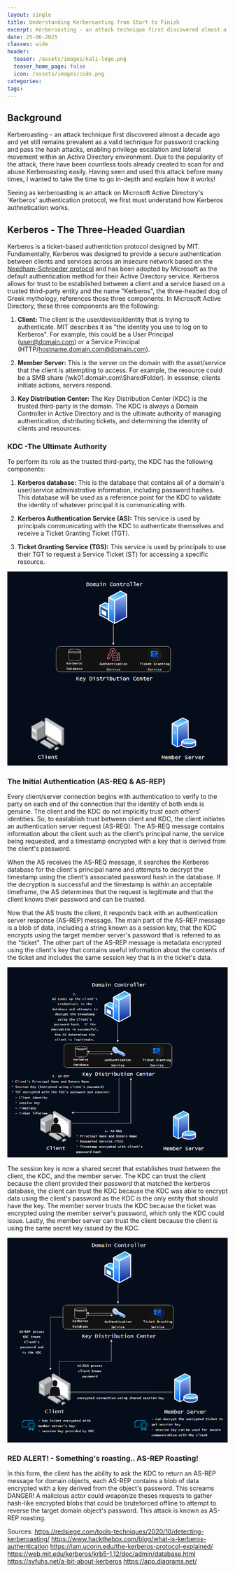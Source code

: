 ```yaml
---
layout: single
title: Understanding Kerberoasting from Start to Finish
excerpt: Kerberoasting - an attack technique first discovered almost a decade ago and yet still remains prevalent as a valid technique for password cracking and pass the hash attacks, enabling privilege escalation and lateral movement within an Active Directory environment.  Due to the popularity of the attack, there have been countless tools already created to scan for and abuse Kerberoasting easily.  Having used this attack before many times in CTFs and while studying for my OSCP I believed that I understood how it worked, but recently I was asked to explain it fully and I found myself grasping at terms making me realize I didn't quite know this technique as well as I thought!"
date: 25-06-2025
classes: wide
header:
  teaser: /assets/images/kali-logo.png
  teaser_home_page: false
  icon: /assets/images/code.png
categories:
tags:
---
```


## Background

Kerberoasting - an attack technique first discovered almost a decade ago and yet still remains prevalent as a valid technique for password cracking and pass the hash attacks, enabling privilege escalation and lateral movement within an Active Directory environment.  Due to the popularity of the attack, there have been countless tools already created to scan for and abuse Kerberoasting easily.  Having seen and used this attack before many times, I wanted to take the time to go in-depth and explain how it works!

Seeing as kerberoasting is an attack on Microsoft Active Directory's 'Kerberos' authentication protocol, we first must understand how Kerberos authnetication works.

## Kerberos - The Three-Headed Guardian

Kerberos is a ticket-based authentiction protocol designed by MIT.  Fundamentally, Kerberos was designed to provide a secure authentication between clients and services across an insecure network based on the [Needham-Schroeder protocol](https://en.wikipedia.org/wiki/Needham%E2%80%93Schroeder_protocol) and has been adopted by Microsoft as the default authentication method for their Active Directory service.  Kerberos allows for trust to be established between a client and a service based on a trusted third-party entity and the name "Kerberos", the three-headed dog of Greek mythology, references those three components.  In Microsoft Active Directory, these three components are the following:

1. **Client:**  The client is the user/device/identity that is trying to authenticate.  MIT describes it as "the identity you use to log on to Kerberos".  For example, this could be a User Principal (user@domain.com) or a Service Principal (HTTP/hostname.domain.com@domain.com).

2. **Member Server:** This is the server on the domain with the asset/service that the client is attempting to access.  For example, the resource could be a SMB share (\\wk01.domain.com\SharedFolder).  In essense, clients initiate actions, servers respond.

3. **Key Distribution Center:** The Key Distribution Center (KDC) is the trusted third-party in the domain.  The KDC is always a Domain Controller in Active Directory and is the ultimate authority of managing authentication, distributing tickets, and determining the identity of clients and resources.

### KDC -The Ultimate Authority

To perform its role as the trusted third-party, the KDC has the following components:

1. **Kerberos database:** This is the database that contains all of a domain's user/service administrative information, including password hashes.  This database will be used as a reference point for the KDC to validate the identity of whatever principal it is communicating with.

2. **Kerberos Authentication Service (AS):** This service is used by principals communicating with the KDC to authenticate themselves and receive a Ticket Granting Ticket (TGT).

2. **Ticket Granting Service (TGS):**  This service is used by principals to use their TGT to request a Service Ticket (ST) for accessing a specific resource.

<p align="center">
  <img src="/assets/images/Kerberoasting/Kerberos-Setup.png">
</p>

### The Initial Authentication (AS-REQ & AS-REP)

Every client/server connection begins with authentication to verify to the party on each end of the connection that the identity of both ends is genuine.  The client and the KDC do not implicitly trust each others' identities.  So, to eastablish trust between client and KDC, the client initiates an authentication server request (AS-REQ).  The AS-REQ message contains information about the client such as the client's principal name, the service being requested, and a timestamp encrypted with a key that is derived from the client's password.

When the AS receives the AS-REQ message, it searches the Kerberos database for the client's principal name and attempts to decrypt the timestamp using the client's associated password hash in the database.  If the decryption is successful and the timestamp is within an acceptable timeframe, the AS determines that the request is legitimate and that the client knows their password and can be trusted.

Now that the AS trusts the client, it responds back with an authentication server response (AS-REP) message.  The main part of the AS-REP message is a blob of data, including a string known as a session key, that the KDC encrypts using the target member server's password that is referred to as the "ticket".  The other part of the AS-REP message is metadata encrypted using the client's key that contains useful information about the contents of the ticket and includes the same session key that is in the ticket's data.

<p align="center">
  <img src="/assets/images/Kerberoasting/ASREQandASREP.png">
</p>

The session key is now a shared secret that establishes trust between the client, the KDC, and the member server.  The KDC can trust the client because the client provided their password that matched the kerberos database, the client can trust the KDC because the KDC was able to encrypt data using the client's password as the KDC is the only entity that should have the key.  The member server trusts the KDC because the ticket was encrypted using the member server's password, which only the KDC could issue.  Lastly, the member server can trust the client because the client is using the same secret key issued by the KDC.

<p align="center">
  <img src="/assets/images/Kerberoasting/ASREQandASREPfinal.png">
</p>

### RED ALERT! - Something's roasting.. AS-REP Roasting!

In this form, the client has the ability to ask the KDC to return an AS-REP message for domain objects, each AS-REP contains a blob of data encrypted with a key derived from the object's password.  This screams DANGER!  A malicious actor could weaponize theses requests to gather hash-like encrypted blobs that could be bruteforced offline to attempt to reverse the target domain object's password.  This attack is known as AS-REP roasting.





Sources:
https://redsiege.com/tools-techniques/2020/10/detecting-kerberoasting/
https://www.hackthebox.com/blog/what-is-kerberos-authentication
https://iam.uconn.edu/the-kerberos-protocol-explained/
https://web.mit.edu/kerberos/krb5-1.12/doc/admin/database.html
https://syfuhs.net/a-bit-about-kerberos
https://app.diagrams.net/

